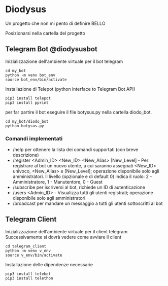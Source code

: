 # Diodysus
Un progetto che non mi pento di definire BELLO

Posizionarsi nella cartella del progetto

## Telegram Bot @diodysusbot
Inizializzazione dell'ambiente virtuale per il bot telegram
```
cd my_bot
python -m venv bot_env
source bot_env/bin/activate
```
Installazione di Telepot (python interface to Telegram Bot API)
```
pip3 install telepot
pip3 install pprint
```
per far partire il bot eseguire il file botysus.py nella cartella diodo_bot.
```
cd my_bot/diodo_bot
python botysus.py
```
### Comandi implementati
- /help per ottenere la lista dei comandi supportati (con breve descrizione)
- /register <Admin_ID> <New_ID> <New_Alias> [New_Level] - Per registrare al bot un nuovo utente, a cui saranno assegnati <New_ID> univoco, <New_Alias> e [New_Level]; operazione disponibile solo agli amministratori. Il livello (opzionale e di default 0) indica il ruolo: 2 - Amministratore, 1 - Manutentore, 0 - Guest
- /subscribe per iscriversi al bot, richiede un ID di autenticazione
- /users <Admin_ID> - Visualizza tutti gli utenti registrati; operazione disponibile solo agli amministratori
- /broadcast per mandare un messaggio a tutti gli utenti sottoscritti al bot

## Telegram Client 
Inizializzazione dell'ambiente virtuale per il client telegram
Successivamente si dovrà vedere come avviare il client
```
cd telegram_client
python -m venv v_env
source v_env/bin/activate
```
Installazione delle dipendenze necessarie 
```
pip3 install telebot
pip3 install telethon
```